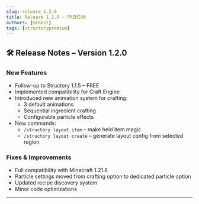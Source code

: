```yaml
---
slug: release_1.2.0
title: Release 1.2.0 - PREMIUM
authors: [mrbast]
tags: [structorypremium]
---
```


## 🛠️ Release Notes – Version 1.2.0

### New Features
- Follow-up to Structory 1.1.5 – FREE
- Implemented compatibility for Craft Engine
- Introduced new animation system for crafting:
    - 3 default animations
    - Sequential ingredient crafting
    - Configurable particle effects
- New commands:
    - `/structory layout item` – make held item magic
    - `/structory layout create` – generate layout config from selected region

### Fixes & Improvements
- Full compatibility with Minecraft 1.21.8
- Particle settings moved from crafting option to dedicated particle option
- Updated recipe discovery system
- Minor code optimizations

---
